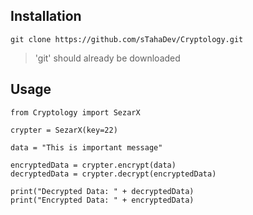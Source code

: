 ## Installation

``` 
git clone https://github.com/sTahaDev/Cryptology.git
```
> 'git' should already be downloaded

## Usage

```
from Cryptology import SezarX

crypter = SezarX(key=22)

data = "This is important message"

encryptedData = crypter.encrypt(data)
decryptedData = crypter.decrypt(encryptedData)

print("Decrypted Data: " + decryptedData)
print("Encrypted Data: " + encryptedData)
```
